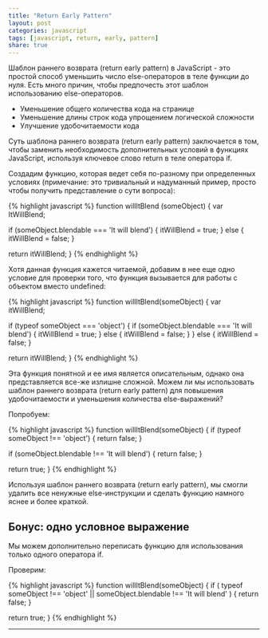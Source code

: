 ```yaml
---
title: "Return Early Pattern"
layout: post
categories: javascript
tags: [javascript, return, early, pattern]
share: true
---
```


Шаблон раннего возврата (return early pattern) в JavaScript - это простой способ уменьшить число else-операторов в теле функции до нуля. Есть много причин, чтобы предпочесть этот шаблон использованию else-операторов.

* Уменьшение общего количества кода на странице
* Уменьшение длины строк кода упрощением логической сложности
* Улучшение удобочитаемости кода

Суть шаблона раннего возврата (return early pattern) заключается в том, чтобы заменить необходимость дополнительных условий в функциях JavaScript, используя ключевое слово return в теле оператора if.

Создадим функцию, которая ведет себя по-разному при определенных условиях (примечание: это тривиальный и надуманный пример, просто чтобы получить представление о сути вопроса):

{% highlight javascript %}
function willItBlend (someObject) {
  var ItWillBlend;

  if (someObject.blendable === 'It will blend') {
    itWillBlend = true;
  } else {
    itWillBlend = false;
  }

  return itWillBlend;
}
{% endhighlight %}


Хотя данная функция кажется читаемой, добавим в нее еще одно условие для проверки того, что функция вызывается для работы с объектом вместо undefined:

{% highlight javascript %}
function willItBlend(someObject) {
  var itWillBlend;

  if (typeof someObject === 'object') {
    if (someObject.blendable === 'It will blend') {
      itWillBlend = true;
    } else {
      itWillBlend = false;
    }
  } else {
    itWillBlend = false;
  }

  return itWillBlend;
}
{% endhighlight %}

Эта функция понятной и ее имя является описательным, однако она представляется все-же излишне сложной. Можем ли мы использовать шаблон раннего возврата (return early pattern) для повышения удобочитаемости и уменьшения количества else-выражений?

Попробуем:

{% highlight javascript %}
function willItBlend(someObject) {
  if (typeof someObject !== 'object') {
    return false;
  }

  if (someObject.blendable !== 'It will blend') {
    return false;
  }

  return true;
}
{% endhighlight %}

Используя шаблон раннего возврата (return early pattern), мы смогли удалить все ненужные else-инструкции и сделать функцию намного яснее и более краткой.

## Бонус: одно условное выражение

Мы можем дополнительно переписать функцию для использования только одного оператора if.

Проверим:

{% highlight javascript %}
function willItBlend(someObject) {
  if (
    typeof someObject !== 'object' ||
    someObject.blendable !== 'It will blend'
    ) {
    return false;
  }

  return true;
}
{% endhighlight %}

***
